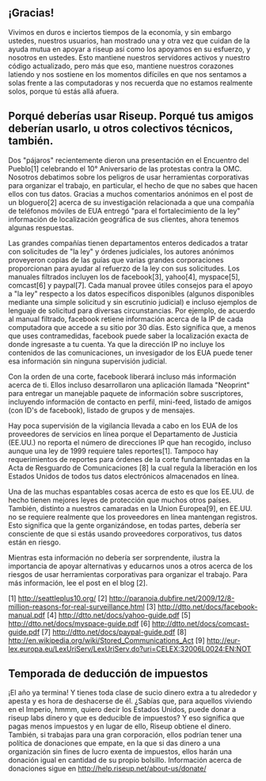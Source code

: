## ¡Gracias!

Vivimos en duros e inciertos tiempos de la economía, y sin embargo
ustedes, nuestros usuarios, han mostrado una y otra vez que cuidan de la
ayuda mutua en apoyar a riseup así como los apoyamos en su esfuerzo, y
nosotros en ustedes. Esto mantiene nuestros servidores activos y nuestro
código actualizado, pero más que eso, mantiene nuestros corazones
latiendo y nos sostiene en los momentos difíciles en que nos sentamos a
solas frente a las computadoras y nos recuerda que no estamos realmente
solos, porque tú estás allá afuera.


## Porqué deberías usar Riseup. Porqué tus amigos deberían usarlo, u otros colectivos técnicos, también.

Dos "pájaros" recientemente dieron una presentación en el Encuentro del
Pueblo[1] celebrando el 10° Aniversario de las protestas contra la OMC.
Nosotros debatimos sobre los peligros de usar herramientas corporativas
para organizar el trabajo, en particular, el hecho de que no sabes que
hacen ellos con tus datos. Gracias a muchos comentarios anónimos en el
post de un bloguero[2] acerca de su investigación relacionada a que una
compañía de teléfonos móviles de EUA entregó "para el fortalecimiento de
la ley" información de localización geográfica de sus clientes, ahora
tenemos algunas respuestas.

Las grandes compañías tienen departamentos enteros dedicados a tratar
con solicitudes de "la ley" y órdenes judiciales, los autores anónimos
proveyeron copias de las guías que varias grandes corporaciones
proporcionan para ayudar al refuerzo de la ley con sus solicitudes. Los
manuales filtrados incluyen los de facebook[3], yahoo[4], myspace[5],
comcast[6] y paypal[7]. Cada manual provee útiles consejos para el apoyo
a "la ley" respecto a los datos específicos disponibles (algunos
disponibles mediante una simple solicitud y sin escrutinio judicial) e
incluso ejemplos de lenguaje de solicitud para diversas circunstancias.
Por ejemplo, de acuerdo al manual filtrado, facebook retiene información
acerca de la IP de cada computadora que accede a su sitio por 30 días.
Esto significa que, a menos que uses contramedidas, facebook puede saber
la localización exacta de donde ingresaste a tu cuenta. Ya que la
dirección IP no incluye los contenidos de las comunicaciones, un
invesigador de los EUA puede tener esa información sin ninguna
supervisión judicial.

Con la orden de una corte, facebook liberará incluso más información
acerca de ti. Ellos incluso desarrollaron una aplicación llamada
"Neoprint" para entregar un manejable paquete de información sobre
suscriptores, incluyendo información de contacto en perfil, mini-feed,
listado de amigos (con ID's de facebook), listado de grupos y de mensajes.

Hay poca supervisión de la vigilancia llevada a cabo en los EUA de los
proveedores de servicios en línea porque el Departamento de Justicia
(EE.UU.) no reporta el número de direcciones IP que han recogido,
incluso aunque una ley de 1999 requiere tales reportes[1]. Tampoco hay
requerimientos de reportes para órdenes de la corte fundamentadas en la
Acta de Resguardo de Comunicaciones [8] la cual regula la liberación en
los Estados Unidos de todos tus datos electrónicos almacenados en línea.

Una de las muchas espantables cosas acerca de esto es que los EE.UU. de
hecho tienen mejores leyes de protección que muchos otros países.
También, distinto a nuestros camaradas en la Union Europea[9], en EE.UU.
no se requiere realmente que los proveedores en línea mantengan
registros. Esto significa que la gente organizándose, en todas partes,
debería ser consciente de que si estás usando proveedores corporativos,
tus datos están en riesgo.

Mientras esta información no debería ser sorprendente, ilustra la
importancia de apoyar alternativas y educarnos unos a otros acerca de
los riesgos de usar herramientas corporativas para organizar el
trabajo.  Para más información, lee el post en el blog [2].

[1] http://seattleplus10.org/
[2]
http://paranoia.dubfire.net/2009/12/8-million-reasons-for-real-surveillance.html
[3] http://dtto.net/docs/facebook-manual.pdf
[4] http://dtto.net/docs/yahoo-guide.pdf
[5] http://dtto.net/docs/myspace-guide.pdf
[6] http://dtto.net/docs/comcast-guide.pdf
[7] http://dtto.net/docs/paypal-guide.pdf
[8] http://en.wikipedia.org/wiki/Stored_Communications_Act
[9]
http://eur-lex.europa.eu/LexUriServ/LexUriServ.do?uri=CELEX:32006L0024:EN:NOT


## Temporada de deducción de impuestos

¡El año ya termina! Y tienes toda clase de sucio dinero extra a tu
alrededor y apesta y es hora de deshacerse de él. ¿Sabías que, para
aquellos viviendo en el Imperio, hmmm, quiero decir los Estados Unidos,
puede donar a riseup labs dinero y que es deducible de impuestos? Y eso
significa que pagas menos impuestos y en lugar de ello, Riseup obtiene
el dinero. También, si trabajas para una gran corporación, ellos podrían
tener una política de donaciones que empate, en la que si das dinero a
una organización sin fines de lucro exenta de impuestos, ellos harán una
donación igual en cantidad de su propio bolsillo. Información acerca de
donaciones sigue en http://help.riseup.net/about-us/donate/

